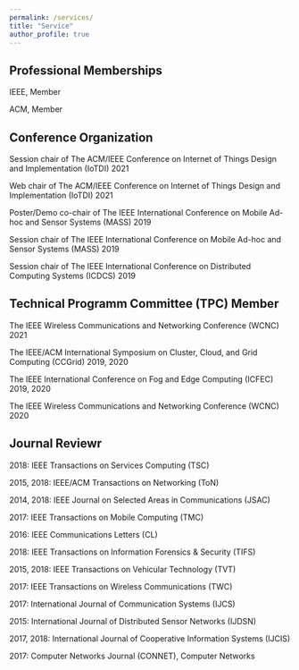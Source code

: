 ```yaml
---
permalink: /services/
title: "Service"
author_profile: true
---
```

Professional Memberships
---
IEEE, Member

ACM, Member

Conference Organization
---
Session chair of The ACM/IEEE Conference on Internet of Things Design and Implementation (IoTDI) 2021

Web chair of The ACM/IEEE Conference on Internet of Things Design and Implementation (IoTDI) 2021

Poster/Demo co-chair of The IEEE International Conference on Mobile Ad-hoc and Sensor Systems (MASS) 2019

Session chair of The IEEE International Conference on Mobile Ad-hoc and Sensor Systems (MASS) 2019

Session chair of The IEEE International Conference on Distributed Computing Systems (ICDCS) 2019

Technical Programm Committee (TPC) Member
---
The IEEE Wireless Communications and Networking Conference (WCNC) 2021

The IEEE/ACM International Symposium on Cluster, Cloud, and Grid Computing (CCGrid) 2019, 2020

The IEEE International Conference on Fog and Edge Computing (ICFEC) 2019, 2020

The IEEE Wireless Communications and Networking Conference (WCNC) 2020


Journal Reviewr
---
2018: IEEE Transactions on Services Computing (TSC)

2015, 2018: IEEE/ACM Transactions on Networking (ToN)

2014, 2018: IEEE Journal on Selected Areas in Communications (JSAC)

2017: IEEE Transactions on Mobile Computing (TMC)

2016: IEEE Communications Letters (CL)

2018: IEEE Transactions on Information Forensics & Security (TIFS)

2015, 2018: IEEE Transactions on Vehicular Technology (TVT)

2017: IEEE Transactions on Wireless Communications (TWC)

2017: International Journal of Communication Systems (IJCS)

2015: International Journal of Distributed Sensor Networks (IJDSN)

2017, 2018: International Journal of Cooperative Information Systems (IJCIS)

2017: Computer Networks Journal (CONNET), Computer Networks
